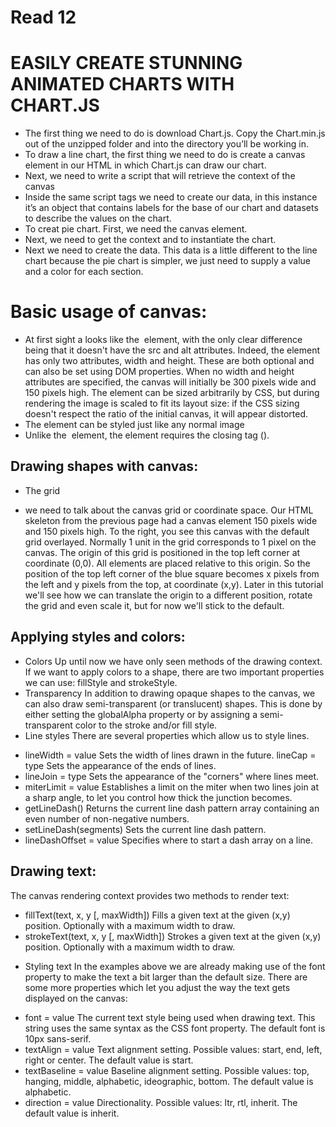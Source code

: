 # Read 12

# EASILY CREATE STUNNING ANIMATED CHARTS WITH CHART.JS
* The first thing we need to do is download Chart.js. Copy the Chart.min.js out of the unzipped folder and into the directory you’ll be working in.
* To draw a line chart, the first thing we need to do is create a canvas element in our HTML in which Chart.js can draw our chart.
* Next, we need to write a script that will retrieve the context of the canvas
* Inside the same script tags we need to create our data, in this instance it’s an object that contains labels for the base of our chart and datasets to describe the values on the chart.
* To creat pie chart. First, we need the canvas element.
* Next, we need to get the context and to instantiate the chart.
* Next we need to create the data. This data is a little different to the line chart because the pie chart is simpler, we just need to supply a value and a color for each section.


# Basic usage of canvas:
- At first sight a <canvas> looks like the <img> element, with the only clear difference being that it doesn't have the src and alt attributes. Indeed, the <canvas> element has only two attributes, width and height. These are both optional and can also be set using DOM properties. When no width and height attributes are specified, the canvas will initially be 300 pixels wide and 150 pixels high. The element can be sized arbitrarily by CSS, but during rendering the image is scaled to fit its layout size: if the CSS sizing doesn't respect the ratio of the initial canvas, it will appear distorted.
 - The <canvas> element can be styled just like any normal image 
 - Unlike the <img> element, the <canvas> element requires the closing tag (</canvas>).

 ## Drawing shapes with canvas:
 * The grid
 - we need to talk about the canvas grid or coordinate space. Our HTML skeleton from the previous page had a canvas element 150 pixels wide and 150 pixels high. To the right, you see this canvas with the default grid overlayed. Normally 1 unit in the grid corresponds to 1 pixel on the canvas. The origin of this grid is positioned in the top left corner at coordinate (0,0). All elements are placed relative to this origin. So the position of the top left corner of the blue square becomes x pixels from the left and y pixels from the top, at coordinate (x,y). Later in this tutorial we'll see how we can translate the origin to a different position, rotate the grid and even scale it, but for now we'll stick to the default.

 ## Applying styles and colors:
* Colors
Up until now we have only seen methods of the drawing context. If we want to apply colors to a shape, there are two important properties we can use: fillStyle and strokeStyle.
* Transparency
In addition to drawing opaque shapes to the canvas, we can also draw semi-transparent (or translucent) shapes. This is done by either setting the globalAlpha property or by assigning a semi-transparent color to the stroke and/or fill style.
* Line styles
There are several properties which allow us to style lines.

 - lineWidth = value
Sets the width of lines drawn in the future.
lineCap = type
Sets the appearance of the ends of lines.
- lineJoin = type
Sets the appearance of the "corners" where lines meet.
- miterLimit = value
Establishes a limit on the miter when two lines join at a sharp angle, to let you control how thick the junction becomes.
- getLineDash()
Returns the current line dash pattern array containing an even number of non-negative numbers.
- setLineDash(segments)
Sets the current line dash pattern.
- lineDashOffset = value
Specifies where to start a dash array on a line.

 
## Drawing text:
The canvas rendering context provides two methods to render text:

- fillText(text, x, y [, maxWidth])
Fills a given text at the given (x,y) position. Optionally with a maximum width to draw.
- strokeText(text, x, y [, maxWidth])
Strokes a given text at the given (x,y) position. Optionally with a maximum width to draw.

* Styling text
In the examples above we are already making use of the font property to make the text a bit larger than the default size. There are some more properties which let you adjust the way the text gets displayed on the canvas:

- font = value
The current text style being used when drawing text. This string uses the same syntax as the CSS font property. The default font is 10px sans-serif.
 - textAlign = value
Text alignment setting. Possible values: start, end, left, right or center. The default value is start.
- textBaseline = value
Baseline alignment setting. Possible values: top, hanging, middle, alphabetic, ideographic, bottom. The default value is alphabetic.
- direction = value
Directionality. Possible values: ltr, rtl, inherit. The default value is inherit.